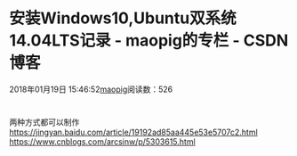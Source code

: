 # 安装Windows10,Ubuntu双系统14.04LTS记录 - maopig的专栏 - CSDN博客
2018年01月19日 15:46:52[maopig](https://me.csdn.net/maopig)阅读数：526
# [](http://www.cnblogs.com/arcsinw/p/5303615.html)
两种方式都可以制作
https://jingyan.baidu.com/article/19192ad85aa445e53e5707c2.html
https://www.cnblogs.com/arcsinw/p/5303615.html
